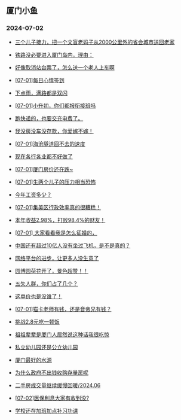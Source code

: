 ## 厦门小鱼 
### 2024-07-02

+ [三个儿子接力，把一个文盲老妈子从2000公里外的省会城市送回老家](http://bbs.xmfish.com/read-htm-tid-18212518.html)

+ [铁路没必要进入厦门岛内，理由：](http://bbs.xmfish.com/read-htm-tid-18212482.html)

+ [好像取消站台票了，怎么送一个老人上车啊](http://bbs.xmfish.com/read-htm-tid-18212534.html)

+ [[07-01]每日心情签到](http://bbs.xmfish.com/read-htm-tid-18212453.html)

+ [下点雨，满路都是双闪](http://bbs.xmfish.com/read-htm-tid-18212588.html)

+ [[07-01]小升初，你们都报衔接班吗](http://bbs.xmfish.com/read-htm-tid-18212577.html)

+ [跑快递的，也要交充电费了。](http://bbs.xmfish.com/read-htm-tid-18212500.html)

+ [我没房没车没存款，你爱嫁不嫁！](http://bbs.xmfish.com/read-htm-tid-18212678.html)

+ [[07-01]海沧隧道回不去的速度](http://bbs.xmfish.com/read-htm-tid-18212688.html)

+ [现在各行各业都不好做了](http://bbs.xmfish.com/read-htm-tid-18212736.html)

+ [[07-01]厦门房价还在跌~](http://bbs.xmfish.com/read-htm-tid-18212781.html)

+ [[07-01]生两个儿子的压力相当恐怖](http://bbs.xmfish.com/read-htm-tid-18212836.html)

+ [今年工资多少？](http://bbs.xmfish.com/read-htm-tid-18212783.html)

+ [[07-01]集美区行政效率真的很糟糕！](http://bbs.xmfish.com/read-htm-tid-18212904.html)

+ [本年收益2.98%，打败98.4%的财友！](http://bbs.xmfish.com/read-htm-tid-18212677.html)

+ [[07-01] 大家看看我是怎么征婚的，](http://bbs.xmfish.com/read-htm-tid-18212646.html)

+ [中国还有超过10亿人没有坐过飞机，是不是真的？](http://bbs.xmfish.com/read-htm-tid-18212594.html)

+ [网络平台的进步，让更多人没生意了](http://bbs.xmfish.com/read-htm-tid-18212874.html)

+ [园博园荷花开了，景色超赞！！](http://bbs.xmfish.com/read-htm-tid-18212714.html)

+ [五失人群，你们占了几个？](http://bbs.xmfish.com/read-htm-tid-18212937.html)

+ [这单价也是没谁了！](http://bbs.xmfish.com/read-htm-tid-18212853.html)

+ [[07-01]猫卡老师有钱，还是音帝兄有钱？](http://bbs.xmfish.com/read-htm-tid-18212882.html)

+ [挑战2.8元吃一顿饭](http://bbs.xmfish.com/read-htm-tid-18212870.html)

+ [祖祖辈辈是厦门人居然说这种话我很吃惊](http://bbs.xmfish.com/read-htm-tid-18212760.html)

+ [私立幼儿园还是公立幼儿园](http://bbs.xmfish.com/read-htm-tid-18212934.html)

+ [厦门最好的水源](http://bbs.xmfish.com/read-htm-tid-18212823.html)

+ [为什么政府不出钱收购存量房呢](http://bbs.xmfish.com/read-htm-tid-18213018.html)

+ [二手房成交量继续缓慢回暖/2024.06](http://bbs.xmfish.com/read-htm-tid-18212985.html)

+ [[07-02]医保利息大家有收到没?](http://bbs.xmfish.com/read-htm-tid-18213017.html)

+ [学校还在加班加点补习功课](http://bbs.xmfish.com/read-htm-tid-18212907.html)

